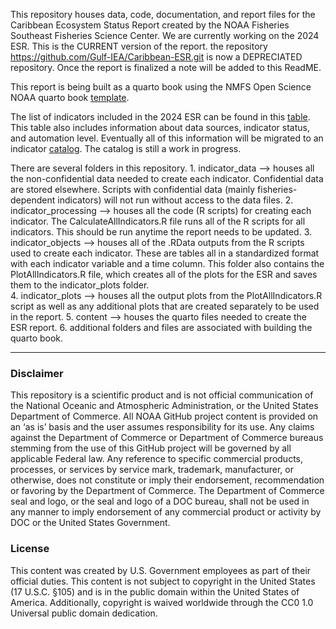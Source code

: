This repository houses data, code, documentation, and report files for the Caribbean Ecosystem Status Report created by the NOAA Fisheries Southeast Fisheries Science Center. We are currently working on the 2024 ESR. This is the CURRENT version of the report. the repository https://github.com/Gulf-IEA/Caribbean-ESR.git is now a DEPRECIATED repository. Once the report is finalized a note will be added to this ReadME.

This report is being built as a quarto book using the NMFS Open Science NOAA quarto book [template](https://nmfs-opensci.github.io/NOAA-quarto-book/).

The list of indicators included in the 2024 ESR can be found in this [table](https://docs.google.com/spreadsheets/d/1WZtclTkyLzTAARKTIa69AiEVWsXMuG2K/edit?usp=sharing&ouid=103178636955659669576&rtpof=true&sd=true). This table also includes information about data sources, indicator status, and automation level. Eventually all of this information will be migrated to an indicator [catalog](https://github.com/Gulf-IEA/ESR-indicator-catalog.git). The catalog is still a work in progress.

There are several folders in this repository. 1. indicator_data --\> houses all the non-confidential data needed to create each indicator. Confidential data are stored elsewhere. Scripts with confidential data (mainly fisheries-dependent indicators) will not run without access to the data files. 2. indicator_processing --\> houses all the code (R scripts) for creating each indicator. The CalculateAllIndicators.R file runs all of the R scripts for all indicators. This should be run anytime the report needs to be updated. 3. indicator_objects --\> houses all of the .RData outputs from the R scripts used to create each indicator. These are tables all in a standardized format with each indicator variable and a time column. This folder also contains the PlotAllIndicators.R file, which creates all of the plots for the ESR and saves them to the indicator_plots folder.\
4. indicator_plots --\> houses all the output plots from the PlotAllIndicators.R script as well as any additional plots that are created separately to be used in the report. 5. content --\> houses the quarto files needed to create the ESR report. 6. additional folders and files are associated with building the quarto book.

------------------------------------------------------------------------

### Disclaimer

This repository is a scientific product and is not official communication of the National Oceanic and Atmospheric Administration, or the United States Department of Commerce. All NOAA GitHub project content is provided on an ‘as is’ basis and the user assumes responsibility for its use. Any claims against the Department of Commerce or Department of Commerce bureaus stemming from the use of this GitHub project will be governed by all applicable Federal law. Any reference to specific commercial products, processes, or services by service mark, trademark, manufacturer, or otherwise, does not constitute or imply their endorsement, recommendation or favoring by the Department of Commerce. The Department of Commerce seal and logo, or the seal and logo of a DOC bureau, shall not be used in any manner to imply endorsement of any commercial product or activity by DOC or the United States Government.

### License

This content was created by U.S. Government employees as part of their official duties. This content is not subject to copyright in the United States (17 U.S.C. §105) and is in the public domain within the United States of America. Additionally, copyright is waived worldwide through the CC0 1.0 Universal public domain dedication.
